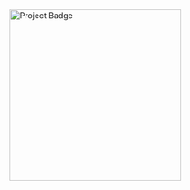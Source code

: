 <img src="https://ci.appveyor.com/api/projects/status/32r7s2skrgm9ubva?svg=true" alt="Project Badge" width="300">
